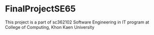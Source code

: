 # FinalProjectSE65


This project is a part of sc362102 Software Engineering in IT program at College of Computing, Khon Kaen University
